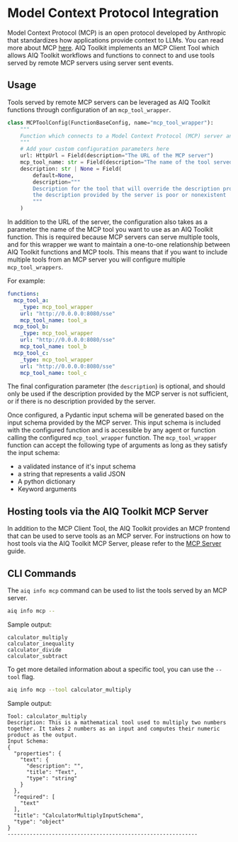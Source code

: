<!--
SPDX-FileCopyrightText: Copyright (c) 2025, NVIDIA CORPORATION & AFFILIATES. All rights reserved.
SPDX-License-Identifier: Apache-2.0

Licensed under the Apache License, Version 2.0 (the "License");
you may not use this file except in compliance with the License.
You may obtain a copy of the License at

http://www.apache.org/licenses/LICENSE-2.0

Unless required by applicable law or agreed to in writing, software
distributed under the License is distributed on an "AS IS" BASIS,
WITHOUT WARRANTIES OR CONDITIONS OF ANY KIND, either express or implied.
See the License for the specific language governing permissions and
limitations under the License.
-->
# Model Context Protocol Integration
Model Context Protocol (MCP) is an open protocol developed by Anthropic that standardizes how applications provide context to LLMs. You can read more about MCP [here](https://modelcontextprotocol.io/introduction). AIQ Toolkit implements an MCP Client Tool which allows AIQ Toolkit workflows and functions to connect to and use tools served by remote MCP servers using server sent events.

## Usage
Tools served by remote MCP servers can be leveraged as AIQ Toolkit functions through configuration of an `mcp_tool_wrapper`.

```python
class MCPToolConfig(FunctionBaseConfig, name="mcp_tool_wrapper"):
    """
    Function which connects to a Model Context Protocol (MCP) server and wraps the selected tool as an AIQ function.
    """
    # Add your custom configuration parameters here
    url: HttpUrl = Field(description="The URL of the MCP server")
    mcp_tool_name: str = Field(description="The name of the tool served by the MCP Server that you want to use")
    description: str | None = Field(
        default=None,
        description="""
        Description for the tool that will override the description provided by the MCP server. Should only be used if
        the description provided by the server is poor or nonexistent
        """
    )
```
In addition to the URL of the server, the configuration also takes as a parameter the name of the MCP tool you want to use as an AIQ Toolkit function. This is required because MCP servers can serve multiple tools, and for this wrapper we want to maintain a one-to-one relationship between AIQ Toolkit functions and MCP tools. This means that if you want to include multiple tools from an MCP server you will configure multiple `mcp_tool_wrappers`.

For example:

```yaml
functions:
  mcp_tool_a:
    _type: mcp_tool_wrapper
    url: "http://0.0.0.0:8080/sse"
    mcp_tool_name: tool_a
  mcp_tool_b:
    _type: mcp_tool_wrapper
    url: "http://0.0.0.0:8080/sse"
    mcp_tool_name: tool_b
  mcp_tool_c:
    _type: mcp_tool_wrapper
    url: "http://0.0.0.0:8080/sse"
    mcp_tool_name: tool_c
```

The final configuration parameter (the `description`) is optional, and should only be used if the description provided by the MCP server is not sufficient, or if there is no description provided by the server.

Once configured, a Pydantic input schema will be generated based on the input schema provided by the MCP server. This input schema is included with the configured function and is accessible by any agent or function calling the configured `mcp_tool_wrapper` function. The `mcp_tool_wrapper` function can accept the following type of arguments as long as they satisfy the input schema:
 * a validated instance of it's input schema
 * a string that represents a valid JSON
 * A python dictionary
 * Keyword arguments

## Hosting tools via the AIQ Toolkit MCP Server
In addition to the MCP Client Tool, the AIQ Toolkit provides an MCP frontend that can be used to serve tools as an MCP server.
For instructions on how to host tools via the AIQ Toolkit MCP Server, please refer to the [MCP Server](./mcp-server.md) guide.

## CLI Commands
The `aiq info mcp` command can be used to list the tools served by an MCP server.
```bash
aiq info mcp --
```
Sample output:
```
calculator_multiply
calculator_inequality
calculator_divide
calculator_subtract
```

To get more detailed information about a specific tool, you can use the `--tool` flag.
```bash
aiq info mcp --tool calculator_multiply
```
Sample output:
```
Tool: calculator_multiply
Description: This is a mathematical tool used to multiply two numbers together. It takes 2 numbers as an input and computes their numeric product as the output.
Input Schema:
{
  "properties": {
    "text": {
      "description": "",
      "title": "Text",
      "type": "string"
    }
  },
  "required": [
    "text"
  ],
  "title": "CalculatorMultiplyInputSchema",
  "type": "object"
}
------------------------------------------------------------
```
